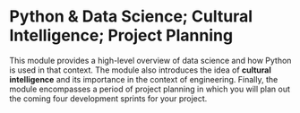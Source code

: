 # Python & Data Science; Cultural Intelligence; Project Planning

This module provides a high-level overview of data science and how Python is
used in that context. The module also introduces the idea of **cultural
intelligence** and its importance in the context of engineering. Finally, the
module encompasses a period of project planning in which you will plan out the
coming four development sprints for your project.

